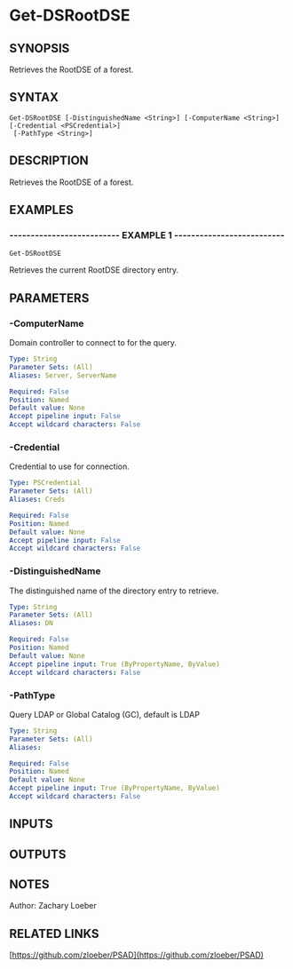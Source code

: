 ﻿---
external help file: PSAD-help.xml
online version: https://github.com/zloeber/PSAD
schema: 2.0.0
---

# Get-DSRootDSE

## SYNOPSIS
Retrieves the RootDSE of a forest.

## SYNTAX

```
Get-DSRootDSE [-DistinguishedName <String>] [-ComputerName <String>] [-Credential <PSCredential>]
 [-PathType <String>]
```

## DESCRIPTION
Retrieves the RootDSE of a forest.

## EXAMPLES

### -------------------------- EXAMPLE 1 --------------------------
```
Get-DSRootDSE
```

Retrieves the current RootDSE directory entry.

## PARAMETERS

### -ComputerName
Domain controller to connect to for the query.

```yaml
Type: String
Parameter Sets: (All)
Aliases: Server, ServerName

Required: False
Position: Named
Default value: None
Accept pipeline input: False
Accept wildcard characters: False
```

### -Credential
Credential to use for connection.

```yaml
Type: PSCredential
Parameter Sets: (All)
Aliases: Creds

Required: False
Position: Named
Default value: None
Accept pipeline input: False
Accept wildcard characters: False
```

### -DistinguishedName
The distinguished name of the directory entry to retrieve.

```yaml
Type: String
Parameter Sets: (All)
Aliases: DN

Required: False
Position: Named
Default value: None
Accept pipeline input: True (ByPropertyName, ByValue)
Accept wildcard characters: False
```

### -PathType
Query LDAP or Global Catalog (GC), default is LDAP

```yaml
Type: String
Parameter Sets: (All)
Aliases: 

Required: False
Position: Named
Default value: None
Accept pipeline input: True (ByPropertyName, ByValue)
Accept wildcard characters: False
```

## INPUTS

## OUTPUTS

## NOTES
Author: Zachary Loeber

## RELATED LINKS

[https://github.com/zloeber/PSAD](https://github.com/zloeber/PSAD)

